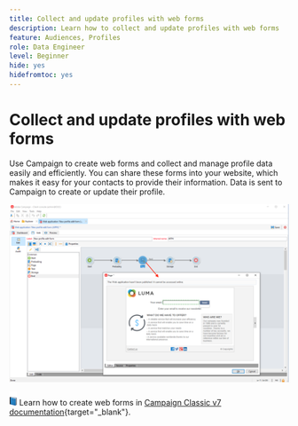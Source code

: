 ```yaml
---
title: Collect and update profiles with web forms
description: Learn how to collect and update profiles with web forms
feature: Audiences, Profiles
role: Data Engineer
level: Beginner
hide: yes
hidefromtoc: yes
---
```


# Collect and update profiles with web forms

Use Campaign to create web forms and collect and manage profile data easily and efficiently. You can share these forms into your website, which makes it easy for your contacts to provide their information. Data is sent to Campaign to create or update their profile.

![](assets/web-form-page.png) 

![](../assets/do-not-localize/book.png) Learn how to create web forms in [Campaign Classic v7 documentation](https://experienceleague.adobe.com/docs/campaign-classic/using/designing-content/web-forms/about-web-forms.html){target="_blank"}.
